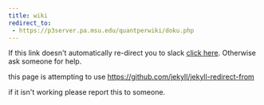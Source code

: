 ```yaml
---
title: wiki
redirect_to:
 - https://p3server.pa.msu.edu/quantperwiki/doku.php
---
```


If this link doesn't automatically re-direct you to slack [click here](https://p3server.pa.msu.edu/quantperwiki/doku.php). Otherwise ask someone for help.

this page is attempting to use https://github.com/jekyll/jekyll-redirect-from

if it isn't working please report this to someone.
